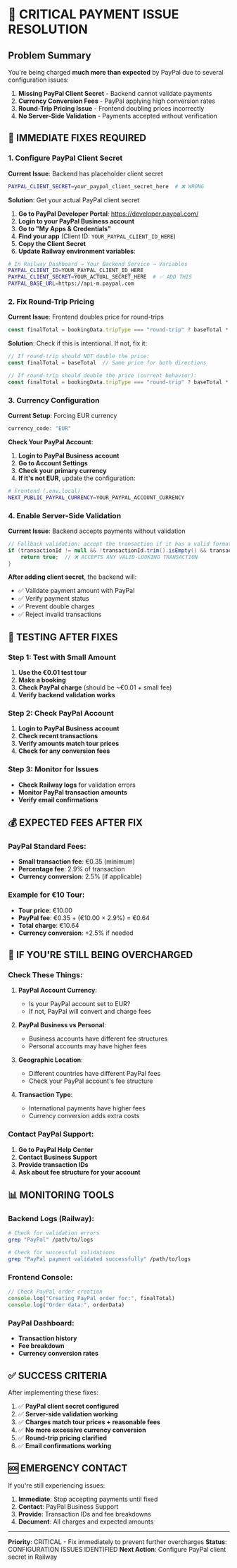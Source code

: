 # 🚨 CRITICAL PAYMENT ISSUE RESOLUTION

## **Problem Summary**
You're being charged **much more than expected** by PayPal due to several configuration issues:

1. **Missing PayPal Client Secret** - Backend cannot validate payments
2. **Currency Conversion Fees** - PayPal applying high conversion rates
3. **Round-Trip Pricing Issue** - Frontend doubling prices incorrectly
4. **No Server-Side Validation** - Payments accepted without verification

## 🔧 **IMMEDIATE FIXES REQUIRED**

### **1. Configure PayPal Client Secret**

**Current Issue**: Backend has placeholder client secret
```bash
PAYPAL_CLIENT_SECRET=your_paypal_client_secret_here  # ❌ WRONG
```

**Solution**: Get your actual PayPal client secret

1. **Go to PayPal Developer Portal**: https://developer.paypal.com/
2. **Login to your PayPal Business account**
3. **Go to "My Apps & Credentials"**
4. **Find your app** (Client ID: `YOUR_PAYPAL_CLIENT_ID_HERE`)
5. **Copy the Client Secret**
6. **Update Railway environment variables**:

```bash
# In Railway Dashboard → Your Backend Service → Variables
PAYPAL_CLIENT_ID=YOUR_PAYPAL_CLIENT_ID_HERE
PAYPAL_CLIENT_SECRET=YOUR_ACTUAL_SECRET_HERE  # ✅ ADD THIS
PAYPAL_BASE_URL=https://api-m.paypal.com
```

### **2. Fix Round-Trip Pricing**

**Current Issue**: Frontend doubles price for round-trips
```typescript
const finalTotal = bookingData.tripType === "round-trip" ? baseTotal * 2 : baseTotal
```

**Solution**: Check if this is intentional. If not, fix it:

```typescript
// If round-trip should NOT double the price:
const finalTotal = baseTotal  // Same price for both directions

// If round-trip should double the price (current behavior):
const finalTotal = bookingData.tripType === "round-trip" ? baseTotal * 2 : baseTotal
```

### **3. Currency Configuration**

**Current Setup**: Forcing EUR currency
```typescript
currency_code: "EUR"
```

**Check Your PayPal Account**:
1. **Login to PayPal Business account**
2. **Go to Account Settings**
3. **Check your primary currency**
4. **If it's not EUR**, update the configuration:

```bash
# Frontend (.env.local)
NEXT_PUBLIC_PAYPAL_CURRENCY=YOUR_PAYPAL_ACCOUNT_CURRENCY
```

### **4. Enable Server-Side Validation**

**Current Issue**: Backend accepts payments without validation
```java
// Fallback validation: accept the transaction if it has a valid format
if (transactionId != null && !transactionId.trim().isEmpty() && transactionId.length() > 10) {
    return true;  // ❌ ACCEPTS ANY VALID-LOOKING TRANSACTION
}
```

**After adding client secret**, the backend will:
- ✅ Validate payment amount with PayPal
- ✅ Verify payment status
- ✅ Prevent double charges
- ✅ Reject invalid transactions

## 🧪 **TESTING AFTER FIXES**

### **Step 1: Test with Small Amount**
1. **Use the €0.01 test tour**
2. **Make a booking**
3. **Check PayPal charge** (should be ~€0.01 + small fee)
4. **Verify backend validation works**

### **Step 2: Check PayPal Account**
1. **Login to PayPal Business account**
2. **Check recent transactions**
3. **Verify amounts match tour prices**
4. **Check for any conversion fees**

### **Step 3: Monitor for Issues**
- **Check Railway logs** for validation errors
- **Monitor PayPal transaction amounts**
- **Verify email confirmations**

## 💰 **EXPECTED FEES AFTER FIX**

### **PayPal Standard Fees**:
- **Small transaction fee**: €0.35 (minimum)
- **Percentage fee**: 2.9% of transaction
- **Currency conversion**: 2.5% (if applicable)

### **Example for €10 Tour**:
- **Tour price**: €10.00
- **PayPal fee**: €0.35 + (€10.00 × 2.9%) = €0.64
- **Total charge**: €10.64
- **Currency conversion**: +2.5% if needed

## 🚨 **IF YOU'RE STILL BEING OVERCHARGED**

### **Check These Things**:

1. **PayPal Account Currency**:
   - Is your PayPal account set to EUR?
   - If not, PayPal will convert and charge fees

2. **PayPal Business vs Personal**:
   - Business accounts have different fee structures
   - Personal accounts may have higher fees

3. **Geographic Location**:
   - Different countries have different PayPal fees
   - Check your PayPal account's fee structure

4. **Transaction Type**:
   - International payments have higher fees
   - Currency conversion adds extra costs

### **Contact PayPal Support**:
1. **Go to PayPal Help Center**
2. **Contact Business Support**
3. **Provide transaction IDs**
4. **Ask about fee structure for your account**

## 📊 **MONITORING TOOLS**

### **Backend Logs** (Railway):
```bash
# Check for validation errors
grep "PayPal" /path/to/logs

# Check for successful validations
grep "PayPal payment validated successfully" /path/to/logs
```

### **Frontend Console**:
```javascript
// Check PayPal order creation
console.log("Creating PayPal order for:", finalTotal)
console.log("Order data:", orderData)
```

### **PayPal Dashboard**:
- **Transaction history**
- **Fee breakdown**
- **Currency conversion rates**

## ✅ **SUCCESS CRITERIA**

After implementing these fixes:

1. ✅ **PayPal client secret configured**
2. ✅ **Server-side validation working**
3. ✅ **Charges match tour prices + reasonable fees**
4. ✅ **No more excessive currency conversion**
5. ✅ **Round-trip pricing clarified**
6. ✅ **Email confirmations working**

## 🆘 **EMERGENCY CONTACT**

If you're still experiencing issues:

1. **Immediate**: Stop accepting payments until fixed
2. **Contact**: PayPal Business Support
3. **Provide**: Transaction IDs and fee breakdowns
4. **Document**: All charges and expected amounts

---

**Priority**: CRITICAL - Fix immediately to prevent further overcharges
**Status**: CONFIGURATION ISSUES IDENTIFIED
**Next Action**: Configure PayPal client secret in Railway
